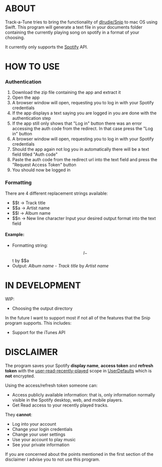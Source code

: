ABOUT
=====
Track-a-Tune tries to bring the functionality of [dlrudie/Snip](https://github.com/dlrudie/Snip) to mac OS using Swift.
This program will generate a text file in your documents folder containing the currently playing song on spotify in a format of your choosing.

It currently only supports the [Spotify](https://www.spotify.com/) API.

HOW TO USE
=====
### Authentication
1. Download the zip file containing the app and extract it
2. Open the app
3. A browser window will open, requesting you to log in with your Spotify credentials
4. If the app displays a text saying you are logged in you are done with the authentication step
5. If the app still only shows that "Log in" button there was an error accessing the auth code from the redirect. In that case press the "Log in" button
6. A browser window will open, requesting you to log in with your Spotify credentials
7. Should the app again not log you in automatically there will be a text field titled "Auth code"
8. Paste the auth code from the redirect url into the text field and press the "Request Access Token" button
9. You should now be logged in

### Formatting

There are 4 different replacement strings available:
* $$t -> Track title
* $$a -> Artist name
* $$l -> Album name
* $$n -> New line character
Input your desired output format into the text field

#### Example:
* Formatting string:	$$l - $$t by $$a 
* Output:				*Album name* - *Track title* by *Artist name*

IN DEVELOPMENT
=====
WIP:
* Choosing the output directory

In the future I want to support most if not all of the features that the Snip program supports.
This includes:
* Support for the iTunes API

DISCLAIMER
=====
The program saves your Spotify **display name**, **access token** and **refresh token** with the [user-read-recently-played](https://developer.spotify.com/documentation/general/guides/authorization/scopes/#user-read-currently-playing) scope in [UserDefaults](https://developer.apple.com/documentation/foundation/userdefaults) which is **not** encrypted.

Using the access/refresh token someone can:
- Access publicly available information: that is, only information normally visible in the Spotify desktop, web, and mobile players.
- Get Read access to your recently played tracks.

They **cannot**:
- Log into your account
- Change your login credentials
- Change your user settings
- Use your account to play music
- See your private information

If you are concerned about the points mentioned in the first section of the disclaimer I advise you to not use this program.
